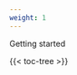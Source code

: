 ```yaml
---
weight: 1
---
```


Getting started

<!-- spellchecker-disable -->

{{< toc-tree >}}

<!-- spellchecker-enable -->
